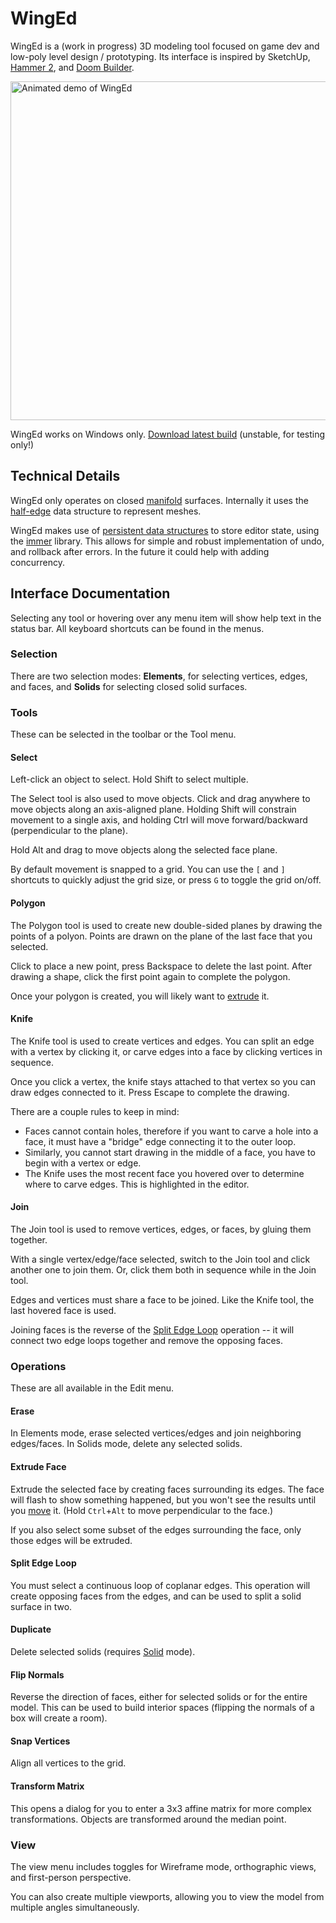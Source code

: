 # WingEd

WingEd is a (work in progress) 3D modeling tool focused on game dev and low-poly level design / prototyping. Its interface is inspired by SketchUp, [Hammer 2](https://developer.valvesoftware.com/wiki/Source_2), and [Doom Builder](https://doomwiki.org/wiki/Doom_Builder_2).

<img src="http://chroma.zone/img/winged-demo.webp" width="542" alt="Animated demo of WingEd">

WingEd works on Windows only. [Download latest build](https://github.com/vanjac/WingEd/releases/latest/download/winged.exe) (unstable, for testing only!)

## Technical Details

WingEd only operates on closed [manifold](https://en.wikipedia.org/wiki/Surface_(topology)) surfaces. Internally it uses the [half-edge](https://en.wikipedia.org/wiki/Doubly_connected_edge_list) data structure to represent meshes.

WingEd makes use of [persistent data structures](https://en.wikipedia.org/wiki/Persistent_data_structure) to store editor state, using the [immer](https://github.com/arximboldi/immer) library. This allows for simple and robust implementation of undo, and rollback after errors. In the future it could help with adding concurrency.

## Interface Documentation

Selecting any tool or hovering over any menu item will show help text in the status bar. All keyboard shortcuts can be found in the menus.

### Selection

There are two selection modes: **Elements**, for selecting vertices, edges, and faces, and **Solids** for selecting closed solid surfaces.

### Tools

These can be selected in the toolbar or the Tool menu.

#### Select

Left-click an object to select. Hold Shift to select multiple.

The Select tool is also used to move objects. Click and drag anywhere to move objects along an axis-aligned plane. Holding Shift will constrain movement to a single axis, and holding Ctrl will move forward/backward (perpendicular to the plane).

Hold Alt and drag to move objects along the selected face plane.

By default movement is snapped to a grid. You can use the `[` and `]` shortcuts to quickly adjust the grid size, or press `G` to toggle the grid on/off.

#### Polygon

The Polygon tool is used to create new double-sided planes by drawing the points of a polyon. Points are drawn on the plane of the last face that you selected.

Click to place a new point, press Backspace to delete the last point. After drawing a shape, click the first point again to complete the polygon.

Once your polygon is created, you will likely want to [extrude](#extrude-face) it.

#### Knife

The Knife tool is used to create vertices and edges. You can split an edge with a vertex by clicking it, or carve edges into a face by clicking vertices in sequence.

Once you click a vertex, the knife stays attached to that vertex so you can draw edges connected to it. Press Escape to complete the drawing.

There are a couple rules to keep in mind:

- Faces cannot contain holes, therefore if you want to carve a hole into a face, it must have a "bridge" edge connecting it to the outer loop.
- Similarly, you cannot start drawing in the middle of a face, you have to begin with a vertex or edge.
- The Knife uses the most recent face you hovered over to determine where to carve edges. This is highlighted in the editor.

#### Join

The Join tool is used to remove vertices, edges, or faces, by gluing them together.

With a single vertex/edge/face selected, switch to the Join tool and click another one to join them. Or, click them both in sequence while in the Join tool.

Edges and vertices must share a face to be joined. Like the Knife tool, the last hovered face is used.

Joining faces is the reverse of the [Split Edge Loop](#split-edge-loop) operation -- it will connect two edge loops together and remove the opposing faces.

### Operations

These are all available in the Edit menu.

#### Erase
In Elements mode, erase selected vertices/edges and join neighboring edges/faces. In Solids mode, delete any selected solids.

#### Extrude Face

Extrude the selected face by creating faces surrounding its edges. The face will flash to show something happened, but you won't see the results until you [move](#select) it. (Hold `Ctrl`+`Alt` to move perpendicular to the face.)

If you also select some subset of the edges surrounding the face, only those edges will be extruded.

#### Split Edge Loop

You must select a continuous loop of coplanar edges. This operation will create opposing faces from the edges, and can be used to split a solid surface in two.

#### Duplicate

Delete selected solids (requires [Solid](#selection) mode).

#### Flip Normals

Reverse the direction of faces, either for selected solids or for the entire model. This can be used to build interior spaces (flipping the normals of a box will create a room).

#### Snap Vertices

Align all vertices to the grid.

#### Transform Matrix

This opens a dialog for you to enter a 3x3 affine matrix for more complex transformations. Objects are transformed around the median point.

### View

The view menu includes toggles for Wireframe mode, orthographic views, and first-person perspective.

You can also create multiple viewports, allowing you to view the model from multiple angles simultaneously.
